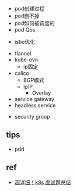 


+ pod创建过程
+ pod删不掉
+ pod如何被调度的
+ pod Qos

<!-- istio -->
+ istio优化

<!-- operator -->



<!-- CNI -->
+ flannel
+ kube-ovn
    + ip固定
+ calico
    + BGP模式
    + IpIP
        + Overlay
+ service gateway
+ headless service



<!-- monitor -->


<!-- backup -->

<!-- security -->
+ security group

## tips
+ pdd

## ref

+ [超详细！k8s 面试题总结](https://segmentfault.com/a/1190000039334395)